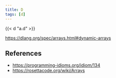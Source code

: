 ```yaml
---
title: D
tags: [d]
---
```


{{< d "a.d" >}}

<https://dlang.org/spec/arrays.html#dynamic-arrays>

## References

- <https://programming-idioms.org/idiom/134>
- <https://rosettacode.org/wiki/Arrays>
